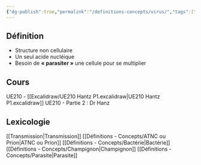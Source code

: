 ```yaml
---
{"dg-publish":true,"permalink":"/definitions-concepts/virus/","tags":["définition"],"noteIcon":""}
---
```



## Définition
- Structure non cellulaire 
- Un seul acide nucléique 
- Besoin de **« parasiter »** une cellule pour se multiplier
## Cours 
UE210 - [[Excalidraw/UE210 Hantz P1.excalidraw\|UE210 Hantz P1.excalidraw]]
UE210 - Partie 2 : Dr Hanz

## Lexicologie 
[[Transmission\|Transmission]]
[[Définitions - Concepts/ATNC ou Prion\|ATNC ou Prion]]
[[Définitions - Concepts/Bactérie\|Bactérie]]
[[Définitions - Concepts/Champignon\|Champignon]]
[[Définitions - Concepts/Parasite\|Parasite]]